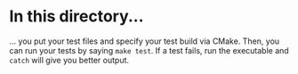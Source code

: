 # In this directory...

... you put your test files and specify your test build via CMake. Then, you
can run your tests by saying `make test`. If a test fails, run the executable
and `catch` will give you better output.
